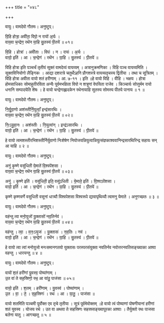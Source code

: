 +++
title = "०४८"

+++


वायुः। वामदेवो गौतमः। अनुष्टुप्।

वि॒हि होत्रा॒ अवी॑ता॒ विपो॒ न रायो॑ अ॒र्यः ।  
वाय॒वा च॒न्द्रेण॒ रथे॑न या॒हि सु॒तस्य॑ पी॒तये॑ ॥ ०१॥

वि॒हि । होत्रा॑ । अवी॑ताः । विपः॑ । न । रायः॑ । अ॒र्यः ।  
वायो॒ इति॑ । आ । च॒न्द्रेण॑ । रथे॑न । या॒हि । सु॒तस्य॑ । पी॒तये॑ ॥

विहि होत्रा इति पञ्चर्चं तृतीयं सूक्तं वामदेव्यं वायव्यम् । अत्रानुक्रमणिका । विहि पञ्च वायव्यमिति । सूक्तविनियोगो लैङ्गिकः । आद्या दशरात्रे चतुर्थेऽहनि प्रौगशस्त्रे वायव्यतृचस्य द्वितीया । तथा च सूत्रितम् । विहि होत्रा अवीता वायो शतं हरीणाम् । आ. ७-११ । इति ॥हे वायो विहि । वीहि । भक्षय । होत्रा होमसाधिकाः सोमाहुतीरविता अन्यैः पूर्वमभक्षिता विपो न शत्रूणां वेपयिता राजेव । किञ्चार्यः सोत्तुर्मम रायो धनानि सम्पादयेति शेषः । हे वायो चन्द्रेणाह्लादकेन रथेनायाहि सुतस्य सोमस्य पीतये पानाय ॥ १ ॥

वायुः। वामदेवो गौतमः। अनुष्टुप्।

नि॒र्यु॒वा॒णो अश॑स्तीर्नि॒युत्वाँ॒ इन्द्र॑सारथिः ।  
वाय॒वा च॒न्द्रेण॒ रथे॑न या॒हि सु॒तस्य॑ पी॒तये॑ ॥ ०२॥

निः॒ऽयु॒वा॒नः । अश॑स्तीः । नि॒युत्वा॑न् । इन्द्र॑ऽसारथिः ।  
वायो॒ इति॑ । आ । च॒न्द्रेण॑ । रथे॑न । या॒हि । सु॒तस्य॑ । पी॒तये॑ ॥

हे वायो त्वमशस्तीरभिशस्तीर्निर्युवाणो निःशेषेण नियोजयन्नियुत्वान्नियुत्संज्ञकाश्ववानिन्द्रसारथिरिन्द्र सहायः सन् आ याहि ॥ २ ॥

वायुः। वामदेवो गौतमः। अनुष्टुप्।

अनु॑ कृ॒ष्णे वसु॑धिती ये॒माते॑ वि॒श्वपे॑शसा ।  
वाय॒वा च॒न्द्रेण॒ रथे॑न या॒हि सु॒तस्य॑ पी॒तये॑ ॥ ०३॥

अनु॑ । कृ॒ष्णे इति॑ । वसु॑धिती॒ इति॒ वसु॑ऽधिती । ये॒माते॒ इति॑ । वि॒श्वऽपे॑शसा ।  
वायो॒ इति॑ । आ । च॒न्द्रेण॑ । रथे॑न । या॒हि । सु॒तस्य॑ । पी॒तये॑ ॥

कृष्णे कृष्णवर्णे वसुधिती वसूनां धात्र्यौ विश्वपेशसा विश्वरूपे द्यावापृथिव्यौ त्वामनु येमाते । अनुगच्छतः ॥ ३ ॥

वायुः। वामदेवो गौतमः। अनुष्टुप्।

वह॑न्तु त्वा मनो॒युजो॑ यु॒क्तासो॑ नव॒तिर्नव॑ ।  
वाय॒वा च॒न्द्रेण॒ रथे॑न या॒हि सु॒तस्य॑ पी॒तये॑ ॥ ०४॥

वह॑न्तु । त्वा॒ । म॒नः॒ऽयुजः॑ । यु॒क्तासः॑ । न॒व॒तिः । नव॑ ।  
वायो॒ इति॑ । आ । च॒न्द्रेण॑ । रथे॑न । या॒हि । सु॒तस्य॑ । पी॒तये॑ ॥

हे वायो त्वा त्वां मनोयुजो मनःसमानगतयो युक्तासः परस्परसंयुक्ता नवतिर्नव नवोत्तरनवतिसङ्ख्याका अश्वा वहन्तु । धारयन्तु ॥ ४ ॥

वायुः। वामदेवो गौतमः। अनुष्टुप्।

वायो॑ श॒तं हरी॑णां यु॒वस्व॒ पोष्या॑णाम् ।  
उ॒त वा॑ ते सह॒स्रिणो॒ रथ॒ आ या॑तु॒ पाज॑सा ॥ ०५॥

वायो॒ इति॑ । श॒तम् । हरी॑णाम् । यु॒वस्व॑ । पोष्या॑णाम् ।  
उ॒त । वा॒ । ते॒ । स॒ह॒स्रिणः॑ । रथः॑ । आ । या॒तु॒ । पाज॑सा ॥

वायो शतमिति पञ्चमी पूर्वोक्त एव तृचे तृतीया । सूत्रं पूर्वमेवोक्तम् ।हे वायो त्वं पोष्याणां पोषणीयानां हरीणां शतं युवस्व । योजय रथे । उत वा अथवा ते सहस्रिणः सहस्रसङ्ख्यापूरका अश्वाः । तैर्युक्तो रथः पाजसा बलेना यातु । आगच्छतु ॥ ५ ॥